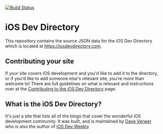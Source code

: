 [![Build Status](https://travis-ci.org/daveverwer/iOSDevDirectory.svg?branch=master)](https://travis-ci.org/daveverwer/iOSDevDirectory)

# iOS Dev Directory

This repository contains the source JSON data for the iOS Dev Directory which is located at https://iosdevdirectory.com.

## Contributing your site

If your site covers iOS development and you'd like to add it to the directory, or if you'd like to add someone else's relevant site, you're more than welcome to! There are full guidelines on what is relevant and instructions over at the [Contributing to the iOS Dev Directory](https://iosdevdirectory.com/contributing/) page.

## What is the iOS Dev Directory?

It's just a site that lists all of the blogs that cover the wonderful iOS development community. It was built, and is maintained by [Dave Verwer](https://twitter.com/daveverwer) who is also the author of [iOS Dev Weekly](https://iosdevweekly.com).
